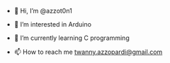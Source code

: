 - 👋 Hi, I’m @azzot0n1
- 👀 I’m interested in Arduino
- 🌱 I’m currently learning C programming

- 📫 How to reach me twanny.azzopardi@gmail.com

<!---
azzot0n1/azzot0n1 is a ✨ special ✨ repository because its `README.md` (this file) appears on your GitHub profile.
You can click the Preview link to take a look at your changes.
--->
